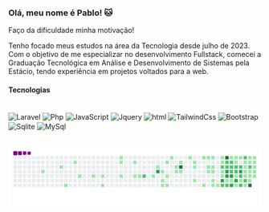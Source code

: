 ### Olá, meu nome é Pablo! 🐱


<p>Faço da dificuldade minha motivação!</p>
<p>Tenho focado meus estudos na área da Tecnologia desde julho de 2023. Com o objetivo de me especializar no desenvolvimento Fullstack, comecei a Graduação Tecnológica em Análise e Desenvolvimento de Sistemas pela Estácio, tendo experiência em projetos voltados para a web.</p>


#### Tecnologias
<div style="display: inline_block"><br/>
    <img align= "center" alt="Laravel" src="https://img.shields.io/badge/Laravel-FF2D20?style=for-the-badge&logo=laravel&logoColor=white">
    <img align= "center" alt="Php" src="https://img.shields.io/badge/PHP-777BB4?style=for-the-badge&logo=php&logoColor=white">
    <img align= "center" alt="JavaScript" src="https://img.shields.io/badge/JavaScript-323330?style=for-the-badge&logo=javascript&logoColor=F7DF1E">
    <img align= "center" alt="Jquery" src="https://img.shields.io/badge/jQuery-0769AD?style=for-the-badge&logo=jquery&logoColor=white">
    <img align= "center" alt="html" src="https://img.shields.io/badge/HTML5-E34F26?style=for-the-badge&logo=html5&logoColor=white">
    <img align= "center" alt="TailwindCss" src="https://img.shields.io/badge/Tailwind_CSS-38B2AC?style=for-the-badge&logo=tailwind-css&logoColor=white">
    <img align= "center" alt="Bootstrap" src="https://img.shields.io/badge/Bootstrap-563D7C?style=for-the-badge&logo=bootstrap&logoColor=white">
    <img align= "center" alt="Sqlite" src="https://img.shields.io/badge/SQLite-07405E?style=for-the-badge&logo=sqlite&logoColor=white">
    <img align= "center" alt="MySql" src="https://img.shields.io/badge/MySQL-00000F?style=for-the-badge&logo=mysql&logoColor=white">

</div>
<br/>

![snake gif](https://github.com/Pabloopk/Pabloopk/blob/output/github-contribution-grid-snake.gif)
